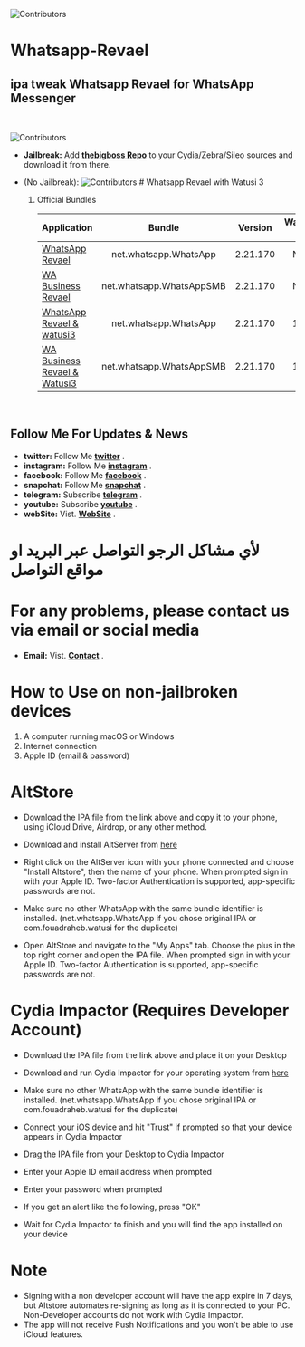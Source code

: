 




























![Contributors](https://a.top4top.io/p_2080o56e70.png)  





# Whatsapp-Revael
ipa tweak Whatsapp Revael for WhatsApp Messenger
-----------
&nbsp;



![Contributors](https://b.top4top.io/p_2080g0a291.png)  


* **Jailbreak:** Add __[thebigboss Repo](http://apt.thebigboss.org/repofiles/cydia)__ to your Cydia/Zebra/Sileo sources and download it from there. 

* (No Jailbreak): 
  ![Contributors](https://a.top4top.io/p_2080fcla60.png) 
        # Whatsapp Revael with Watusi 3
       
       
    1.  Official Bundles

        
        
        | Application | Bundle | Version | Watusi 3 | Whatsapp Revael |
        | ------------------ |:---------:|:------:|:------:|:------:|
        | [WhatsApp Revael](https://mega.nz/file/zKwRRAbb#9-GH7HU4SMWlziLAV9p6WjhLMq-sqFD535NJ5hl4MVM) | net.whatsapp.WhatsApp | 2.21.170 | NO | 10.0 |
        | [WA Business Revael](https://mega.nz/file/2LgxgCgB#nhSYkPzSreFZP_LBQaYDP2iem5QNinCYuDgqRc9kmC8) | net.whatsapp.WhatsAppSMB | 2.21.170 | NO | 10.0 |
        | [WhatsApp Revael & watusi3](https://mega.nz/file/GKwVmQZJ#gF0tUX7C3WfzOrOZQMLmVSdCpJF6XvijOr7-hka6u38) | net.whatsapp.WhatsApp | 2.21.170 | 1.1 | 10.0 |
        | [WA Business Revael & Watusi3](https://mega.nz/file/7Phn2SIR#WpVDqJvZIvuav0Skrfa0-_slzrfUWwKAQGCVzC4upjM) | net.whatsapp.WhatsAppSMB | 2.21.170 | 1.1 | 10.0 |
        
&nbsp;



## Follow Me For Updates & News

* **twitter:** Follow Me   __[twitter](http://twitter.com/ahmadmokaddam)__ . 
* **instagram:** Follow Me __[instagram](http://instagram.com/ahmadmokaddam)__ . 
* **facebook:** Follow Me  __[facebook](http://facebook.com/ahmadmokaddam)__ . 
* **snapchat:** Follow Me  __[snapchat](https://www.snapchat.com/add/ahmad_mokadam)__ . 
* **telegram:** Subscribe  __[telegram](http://https://t.me/AHMADMOKADAM)__ . 
* **youtube:** Subscribe   __[youtube](https://m.youtube.com/channel/UCA72wIrAAB3FBmqS8L5MCjg/about?disable_polymer=1)__ . 
* **webSite:** Vist.       __[WebSite](http://mokadam.com)__ . 




# لأي مشاكل الرجو التواصل عبر البريد او مواقع التواصل 
# For any problems, please contact us via email or social media
* **Email:** Vist.       __[Contact](mailto:ahmadmokaddam@gmail.com)__ . 






# How to Use on non-jailbroken devices

1. A computer running macOS or Windows
2. Internet connection
3. Apple ID (email & password)

# AltStore

* Download the IPA file from the link above and copy it to your phone, using iCloud Drive, Airdrop, or any other method.

* Download and install AltServer from [here](https://altstore.io)

* Right click on the AltServer icon with your phone connected and choose "Install Altstore", then the name of your phone. When prompted sign in with your Apple ID. Two-factor Authentication is supported, app-specific passwords are not.

* Make sure no other WhatsApp with the same bundle identifier is installed. (net.whatsapp.WhatsApp if you chose original IPA or com.fouadraheb.watusi for the duplicate)

* Open AltStore and navigate to the "My Apps" tab. Choose the plus in the top right corner and open the IPA file. When prompted sign in with your Apple ID. Two-factor Authentication is supported, app-specific passwords are not.

# Cydia Impactor (Requires Developer Account)

* Download the IPA file from the link above and place it on your Desktop

* Download and run Cydia Impactor for your operating system from [here](http://www.cydiaimpactor.com)

* Make sure no other WhatsApp with the same bundle identifier is installed. (net.whatsapp.WhatsApp if you chose original IPA or com.fouadraheb.watusi for the duplicate)

* Connect your iOS device and hit "Trust" if prompted so that your device appears in Cydia Impactor

* Drag the IPA file from your Desktop to Cydia Impactor

* Enter your Apple ID email address when prompted 

* Enter your password when prompted 

* If you get an alert like the following, press "OK"

* Wait for Cydia Impactor to finish and you will find the app installed on your device

# Note

* Signing with a non developer account will have the app expire in 7 days, but Altstore automates re-signing as long as it is connected to your PC. Non-Developer accounts do not work with Cydia Impactor.
* The app will not receive Push Notifications and you won't be able to use iCloud features.


